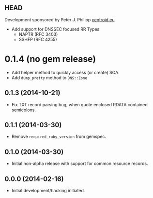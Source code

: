 ## HEAD

Development sponsored by Peter J. Philipp [centroid.eu](http://centroid.eu)

* Add support for DNSSEC focused RR Types:
    - NAPTR (RFC 3403)
    - SSHFP (RFC 4255)

# 0.1.4 (no gem release)

* Add helper method to quickly access (or create) SOA.
* Add `dump_pretty` method to `DNS::Zone`

## 0.1.3 (2014-10-21)

* Fix TXT record parsing bug, when quote enclosed RDATA contained semicolons.

## 0.1.1 (2014-03-30)

* Remove `required_ruby_version` from gemspec.

## 0.1.0 (2014-03-30)

* Initial non-alpha release with support for common resource records.

## 0.0.0 (2014-02-16)

* Initial development/hacking initiated.
